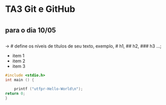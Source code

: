  # TA3 Git e GitHub<h1>
## para o dia 10/05<h2>
→ # define os níveis de títulos de seu texto, exemplo, # h1, ## h2, ### h3 …;
* item 1
* item 2
* item 3
```C 
#include <stdio.h>
int main () {
    
    printf ("utfpr-Hello-World\n");
return 0;
}    
```
